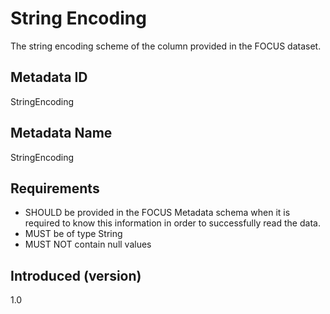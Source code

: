 # String Encoding

The string encoding scheme of the column provided in the FOCUS dataset.

## Metadata ID

StringEncoding

## Metadata Name

StringEncoding

## Requirements
- SHOULD be provided in the FOCUS Metadata schema when it is required to know this information in order to successfully read the data. 
- MUST be of type String 
- MUST NOT contain null values

## Introduced (version)

1.0
